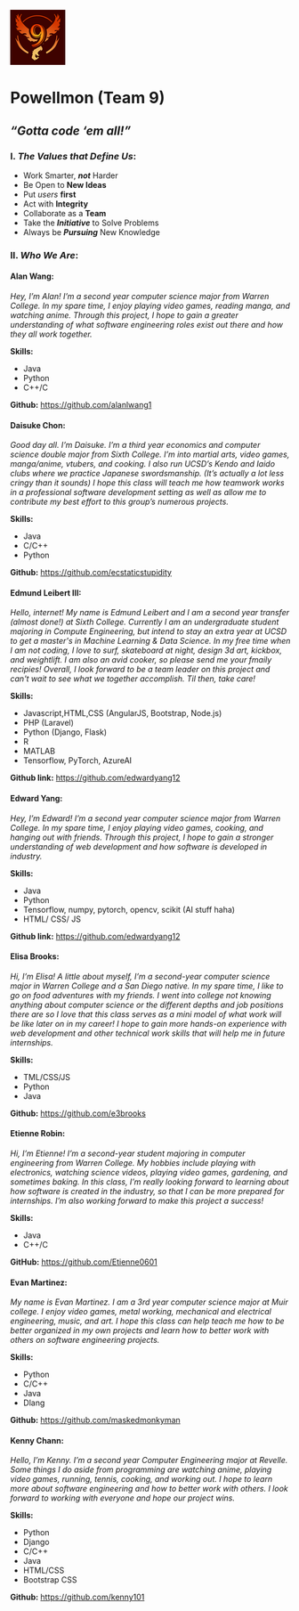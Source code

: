 ![Image of Yaktocat](branding/logo.png)
# Powellmon (Team 9)						
## *“Gotta code ‘em all!”* 

### I. *The Values that Define Us*:
- Work Smarter, ***not*** Harder
- Be Open to **New Ideas**
- Put *users* **first**
- Act with **Integrity**
- Collaborate as a **Team**
- Take the ***Initiative*** to Solve Problems
- Always be ***Pursuing*** New Knowledge

### **II.** ***Who We Are***:
#### **Alan Wang**:
*Hey, I’m Alan! I’m a second year computer science major from Warren College. In my spare time, I enjoy playing video games, reading manga, and watching anime. Through this project, I hope to gain a greater understanding of what software engineering roles exist out there and how they all work together.*

**Skills:**
- Java
- Python
- C++/C
  
**Github:** https://github.com/alanlwang1 

#### **Daisuke Chon**:
*Good day all. I’m Daisuke. I’m a third year economics and computer science double major from Sixth College. I’m into martial arts, video games, manga/anime, vtubers, and cooking. I also run UCSD’s Kendo and Iaido clubs where we practice Japanese swordsmanship. (It’s actually a lot less cringy than it sounds) I hope this class will teach me how teamwork works in a professional software development setting as well as allow me to contribute my best effort to this group’s numerous projects.*

**Skills:**
- Java
- C/C++
- Python

**Github:** https://github.com/ecstaticstupidity

#### **Edmund Leibert III**:
*Hello, internet! My name is Edmund Leibert and I am a second year transfer (almost done!) at Sixth College. Currently I am an undergraduate student majoring in Compute Engineering, but intend to stay an extra year at UCSD to get a master's in Machine Learning & Data Science. In my free time when I am not coding, I love to surf, skateboard at night, design 3d art, kickbox, and weightlift. I am also an avid cooker, so please send me your fmaily recipies! Overall, I look forward to be a team leader on this project and can't wait to see what we together accomplish. Til then, take care!*

**Skills:**
- Javascript,HTML,CSS (AngularJS, Bootstrap, Node.js)
- PHP (Laravel)
- Python (Django, Flask)
- R
- MATLAB
- Tensorflow, PyTorch, AzureAI

**Github link:** https://github.com/edwardyang12

#### **Edward Yang**:
*Hey, I’m Edward! I’m a second year computer science major from Warren College. In my spare time, I enjoy playing video games, cooking, and hanging out with friends. Through this project, I hope to gain a stronger understanding of web development and how software is developed in industry.*

**Skills:**
- Java
- Python
- Tensorflow, numpy, pytorch, opencv, scikit (AI stuff haha)
- HTML/ CSS/ JS

**Github link:** https://github.com/edwardyang12

#### **Elisa Brooks**:
*Hi, I’m Elisa! A little about myself, I’m a second-year computer science major in Warren College and a San Diego native. In my spare time, I like to go on food adventures with my friends. I went into college not knowing anything about computer science or the different depths and job positions there are so I love that this class serves as a mini model of what work will be like later on in my career! I hope to gain more hands-on experience with web development and other technical work skills that will help me in future internships.* 

**Skills:**
- TML/CSS/JS
- Python
- Java
  
**Github:** https://github.com/e3brooks  

#### **Etienne Robin**:
*Hi, I’m Etienne! I’m a second-year student majoring in computer engineering from Warren College. My hobbies include playing with electronics, watching science videos, playing video games, gardening, and sometimes baking. In this class, I’m really looking forward to learning about how software is created in the industry, so that I can be more prepared for internships. I’m also working forward to make this project a success!*

**Skills:**
- Java
- C++/C

**GitHub:** https://github.com/Etienne0601

#### **Evan Martinez**:
*My name is Evan Martinez. I am a 3rd year computer science major at Muir college. I enjoy video games, metal working, mechanical and electrical engineering, music, and art. I hope this class can help teach me how to be better organized in my own projects and learn how to better work with others on software engineering projects.*

**Skills:**
- Python
- C/C++
- Java
- Dlang

**Github:** https://github.com/maskedmonkyman

#### **Kenny Chann**:
*Hello, I’m Kenny. I’m a second year Computer Engineering major at Revelle. Some things I do aside from programming are watching anime, playing video games, running, tennis, cooking, and working out. I hope to learn more about software engineering and how to better work with others. I look forward to working with everyone and hope our project wins.*

**Skills:**
- Python
- Django
- C/C++
- Java
- HTML/CSS
- Bootstrap CSS

**Github:** https://github.com/kenny101



